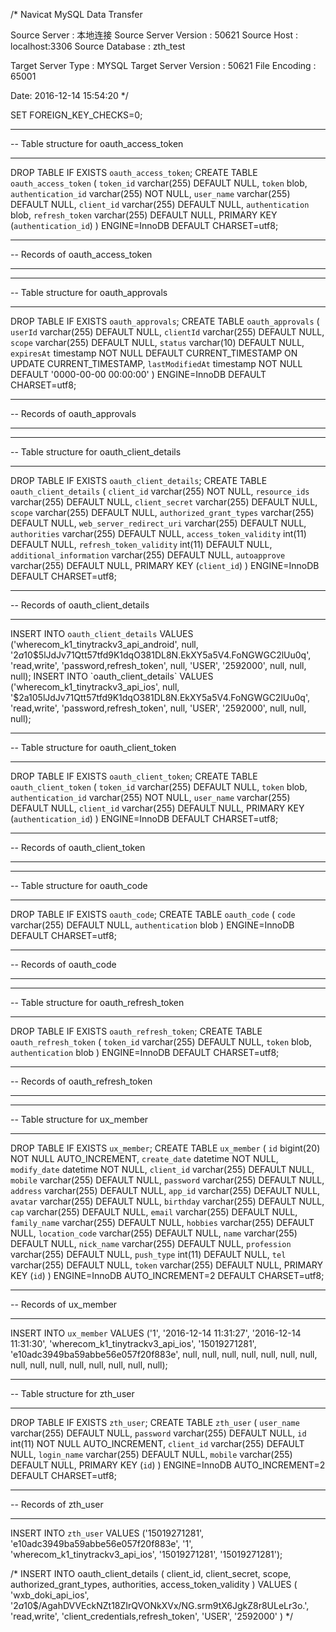 /*
Navicat MySQL Data Transfer

Source Server         : 本地连接
Source Server Version : 50621
Source Host           : localhost:3306
Source Database       : zth_test

Target Server Type    : MYSQL
Target Server Version : 50621
File Encoding         : 65001

Date: 2016-12-14 15:54:20
*/

SET FOREIGN_KEY_CHECKS=0;

-- ----------------------------
-- Table structure for oauth_access_token
-- ----------------------------
DROP TABLE IF EXISTS `oauth_access_token`;
CREATE TABLE `oauth_access_token` (
  `token_id` varchar(255) DEFAULT NULL,
  `token` blob,
  `authentication_id` varchar(255) NOT NULL,
  `user_name` varchar(255) DEFAULT NULL,
  `client_id` varchar(255) DEFAULT NULL,
  `authentication` blob,
  `refresh_token` varchar(255) DEFAULT NULL,
  PRIMARY KEY (`authentication_id`)
) ENGINE=InnoDB DEFAULT CHARSET=utf8;

-- ----------------------------
-- Records of oauth_access_token
-- ----------------------------

-- ----------------------------
-- Table structure for oauth_approvals
-- ----------------------------
DROP TABLE IF EXISTS `oauth_approvals`;
CREATE TABLE `oauth_approvals` (
  `userId` varchar(255) DEFAULT NULL,
  `clientId` varchar(255) DEFAULT NULL,
  `scope` varchar(255) DEFAULT NULL,
  `status` varchar(10) DEFAULT NULL,
  `expiresAt` timestamp NOT NULL DEFAULT CURRENT_TIMESTAMP ON UPDATE CURRENT_TIMESTAMP,
  `lastModifiedAt` timestamp NOT NULL DEFAULT '0000-00-00 00:00:00'
) ENGINE=InnoDB DEFAULT CHARSET=utf8;

-- ----------------------------
-- Records of oauth_approvals
-- ----------------------------

-- ----------------------------
-- Table structure for oauth_client_details
-- ----------------------------
DROP TABLE IF EXISTS `oauth_client_details`;
CREATE TABLE `oauth_client_details` (
  `client_id` varchar(255) NOT NULL,
  `resource_ids` varchar(255) DEFAULT NULL,
  `client_secret` varchar(255) DEFAULT NULL,
  `scope` varchar(255) DEFAULT NULL,
  `authorized_grant_types` varchar(255) DEFAULT NULL,
  `web_server_redirect_uri` varchar(255) DEFAULT NULL,
  `authorities` varchar(255) DEFAULT NULL,
  `access_token_validity` int(11) DEFAULT NULL,
  `refresh_token_validity` int(11) DEFAULT NULL,
  `additional_information` varchar(255) DEFAULT NULL,
  `autoapprove` varchar(255) DEFAULT NULL,
  PRIMARY KEY (`client_id`)
) ENGINE=InnoDB DEFAULT CHARSET=utf8;

-- ----------------------------
-- Records of oauth_client_details
-- ----------------------------
INSERT INTO `oauth_client_details` VALUES ('wherecom_k1_tinytrackv3_api_android', null, '$2a$10$5lJdJv71Qtt57tfd9K1dqO381DL8N.EkXY5a5V4.FoNGWGC2lUu0q', 'read,write', 'password,refresh_token', null, 'USER', '2592000', null, null, null);
INSERT INTO `oauth_client_details` VALUES ('wherecom_k1_tinytrackv3_api_ios', null, '$2a$10$5lJdJv71Qtt57tfd9K1dqO381DL8N.EkXY5a5V4.FoNGWGC2lUu0q', 'read,write', 'password,refresh_token', null, 'USER', '2592000', null, null, null);

-- ----------------------------
-- Table structure for oauth_client_token
-- ----------------------------
DROP TABLE IF EXISTS `oauth_client_token`;
CREATE TABLE `oauth_client_token` (
  `token_id` varchar(255) DEFAULT NULL,
  `token` blob,
  `authentication_id` varchar(255) NOT NULL,
  `user_name` varchar(255) DEFAULT NULL,
  `client_id` varchar(255) DEFAULT NULL,
  PRIMARY KEY (`authentication_id`)
) ENGINE=InnoDB DEFAULT CHARSET=utf8;

-- ----------------------------
-- Records of oauth_client_token
-- ----------------------------

-- ----------------------------
-- Table structure for oauth_code
-- ----------------------------
DROP TABLE IF EXISTS `oauth_code`;
CREATE TABLE `oauth_code` (
  `code` varchar(255) DEFAULT NULL,
  `authentication` blob
) ENGINE=InnoDB DEFAULT CHARSET=utf8;

-- ----------------------------
-- Records of oauth_code
-- ----------------------------

-- ----------------------------
-- Table structure for oauth_refresh_token
-- ----------------------------
DROP TABLE IF EXISTS `oauth_refresh_token`;
CREATE TABLE `oauth_refresh_token` (
  `token_id` varchar(255) DEFAULT NULL,
  `token` blob,
  `authentication` blob
) ENGINE=InnoDB DEFAULT CHARSET=utf8;

-- ----------------------------
-- Records of oauth_refresh_token
-- ----------------------------

-- ----------------------------
-- Table structure for ux_member
-- ----------------------------
DROP TABLE IF EXISTS `ux_member`;
CREATE TABLE `ux_member` (
  `id` bigint(20) NOT NULL AUTO_INCREMENT,
  `create_date` datetime NOT NULL,
  `modify_date` datetime NOT NULL,
  `client_id` varchar(255) DEFAULT NULL,
  `mobile` varchar(255) DEFAULT NULL,
  `password` varchar(255) DEFAULT NULL,
  `address` varchar(255) DEFAULT NULL,
  `app_id` varchar(255) DEFAULT NULL,
  `avatar` varchar(255) DEFAULT NULL,
  `birthday` varchar(255) DEFAULT NULL,
  `cap` varchar(255) DEFAULT NULL,
  `email` varchar(255) DEFAULT NULL,
  `family_name` varchar(255) DEFAULT NULL,
  `hobbies` varchar(255) DEFAULT NULL,
  `location_code` varchar(255) DEFAULT NULL,
  `name` varchar(255) DEFAULT NULL,
  `nick_name` varchar(255) DEFAULT NULL,
  `profession` varchar(255) DEFAULT NULL,
  `push_type` int(11) DEFAULT NULL,
  `tel` varchar(255) DEFAULT NULL,
  `token` varchar(255) DEFAULT NULL,
  PRIMARY KEY (`id`)
) ENGINE=InnoDB AUTO_INCREMENT=2 DEFAULT CHARSET=utf8;

-- ----------------------------
-- Records of ux_member
-- ----------------------------
INSERT INTO `ux_member` VALUES ('1', '2016-12-14 11:31:27', '2016-12-14 11:31:30', 'wherecom_k1_tinytrackv3_api_ios', '15019271281', 'e10adc3949ba59abbe56e057f20f883e', null, null, null, null, null, null, null, null, null, null, null, null, null, null, null);

-- ----------------------------
-- Table structure for zth_user
-- ----------------------------
DROP TABLE IF EXISTS `zth_user`;
CREATE TABLE `zth_user` (
  `user_name` varchar(255) DEFAULT NULL,
  `password` varchar(255) DEFAULT NULL,
  `id` int(11) NOT NULL AUTO_INCREMENT,
  `client_id` varchar(255) DEFAULT NULL,
  `login_name` varchar(255) DEFAULT NULL,
  `mobile` varchar(255) DEFAULT NULL,
  PRIMARY KEY (`id`)
) ENGINE=InnoDB AUTO_INCREMENT=2 DEFAULT CHARSET=utf8;

-- ----------------------------
-- Records of zth_user
-- ----------------------------
INSERT INTO `zth_user` VALUES ('15019271281', 'e10adc3949ba59abbe56e057f20f883e', '1', 'wherecom_k1_tinytrackv3_api_ios', '15019271281', '15019271281');


/*
	  INSERT INTO oauth_client_details (
			client_id,
			client_secret,
			scope,
			authorized_grant_types,
			authorities,
			access_token_validity
		)
		VALUES
			(
				'wxb_doki_api_ios',
				'$2a$10$/AgahDVVEckNZt18ZIrQVONkXVx/NG.srm9tX6JgkZ8r8ULeLr3o.',
				'read,write',
				'client_credentials,refresh_token',
				'USER',
				'2592000'
			)
*/



